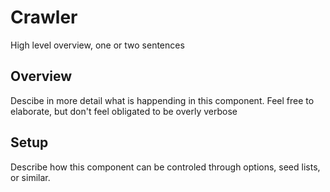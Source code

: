 # Crawler

High level overview, one or two sentences

## Overview 

Descibe in more detail what is happending in this component. 
Feel free to elaborate, but don't feel obligated to be overly verbose 

## Setup 

Describe how this component can be controled through options, seed lists, or similar. 
